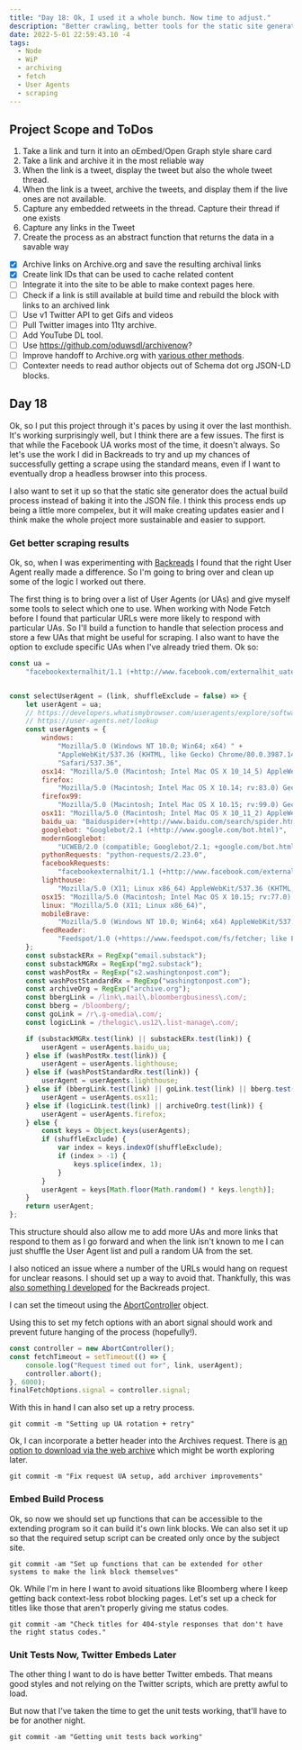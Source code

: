 ```yaml
---
title: "Day 18: Ok, I used it a whole bunch. Now time to adjust."
description: "Better crawling, better tools for the static site generator."
date: 2022-5-01 22:59:43.10 -4
tags:
  - Node
  - WiP
  - archiving
  - fetch
  - User Agents
  - scraping
---
```


## Project Scope and ToDos

1. Take a link and turn it into an oEmbed/Open Graph style share card
2. Take a link and archive it in the most reliable way
3. When the link is a tweet, display the tweet but also the whole tweet thread.
4. When the link is a tweet, archive the tweets, and display them if the live ones are not available.
5. Capture any embedded retweets in the thread. Capture their thread if one exists
6. Capture any links in the Tweet
7. Create the process as an abstract function that returns the data in a savable way

- [x] Archive links on Archive.org and save the resulting archival links
- [x] Create link IDs that can be used to cache related content
- [ ] Integrate it into the site to be able to make context pages here.
- [ ] Check if a link is still available at build time and rebuild the block with links to an archived link
- [ ] Use v1 Twitter API to get Gifs and videos
- [ ] Pull Twitter images into 11ty archive.
- [ ] Add YouTube DL tool.
- [ ] Use https://github.com/oduwsdl/archivenow?
- [ ] Improve handoff to Archive.org with [various other methods](https://twitter.com/Chronotope/status/1517116475601043456).
- [ ] Contexter needs to read author objects out of Schema dot org JSON-LD blocks.

## Day 18

Ok, so I put this project through it's paces by using it over the last monthish. It's working surprisingly well, but I think there are a few issues. The first is that while the Facebook UA works most of the time, it doesn't always. So let's use the work I did in Backreads to try and up my chances of successfully getting a scrape using the standard means, even if I want to eventually drop a headless browser into this process.

I also want to set it up so that the static site generator does the actual build process instead of baking it into the JSON file. I think this process ends up being a little more compelex, but it will make creating updates easier and I think make the whole project more sustainable and easier to support.

### Get better scraping results

Ok, so, when I was experimenting with [Backreads](https://github.com/AramZS/backreads/) I found that the right User Agent really made a difference. So I'm going to bring over and clean up some of the logic I worked out there.

The first thing is to bring over a list of User Agents (or UAs) and give myself some tools to select which one to use. When working with Node Fetch before I found that particular URLs were more likely to respond with particular UAs. So I'll build a function to handle that selection process and store a few UAs that might be useful for scraping. I also want to have the option to exclude specific UAs when I've already tried them. Ok so:

```javascript
const ua =
	"facebookexternalhit/1.1 (+http://www.facebook.com/externalhit_uatext.php)";


const selectUserAgent = (link, shuffleExclude = false) => {
	let userAgent = ua;
	// https://developers.whatismybrowser.com/useragents/explore/software_type_specific/?utm_source=whatismybrowsercom&utm_medium=internal&utm_campaign=breadcrumbs
	// https://user-agents.net/lookup
	const userAgents = {
		windows:
			"Mozilla/5.0 (Windows NT 10.0; Win64; x64) " +
			"AppleWebKit/537.36 (KHTML, like Gecko) Chrome/80.0.3987.149 " +
			"Safari/537.36",
		osx14: "Mozilla/5.0 (Macintosh; Intel Mac OS X 10_14_5) AppleWebKit/537.36 (KHTML, like Gecko) Chrome/86.0.4240.198 Safari/537.36 OPR/72.0.3815.400",
		firefox:
			"Mozilla/5.0 (Macintosh; Intel Mac OS X 10.14; rv:83.0) Gecko/20100101 Firefox/83.0",
		firefox99:
			"Mozilla/5.0 (Macintosh; Intel Mac OS X 10.15; rv:99.0) Gecko/20100101 Firefox/99.0",
		osx11: "Mozilla/5.0 (Macintosh; Intel Mac OS X 10_11_2) AppleWebKit/601.3.9 (KHTML, like Gecko) Version/9.0.2 Safari/601.3.9",
		baidu_ua: "Baiduspider+(+http://www.baidu.com/search/spider.htm)",
		googlebot: "Googlebot/2.1 (+http://www.google.com/bot.html)",
		modernGooglebot:
			"UCWEB/2.0 (compatible; Googlebot/2.1; +google.com/bot.html)",
		pythonRequests: "python-requests/2.23.0",
		facebookRequests:
			"facebookexternalhit/1.1 (+http://www.facebook.com/externalhit_uatext.php)",
		lighthouse:
			"Mozilla/5.0 (X11; Linux x86_64) AppleWebKit/537.36 (KHTML, like Gecko; Google Page Speed Insights) Chrome/41.0.2272.118 Safari/537.36",
		osx15: "Mozilla/5.0 (Macintosh; Intel Mac OS X 10.15; rv:77.0) Gecko/20100101 Firefox/77.0",
		linux: "Mozilla/5.0 (X11; Linux x86_64)",
		mobileBrave:
			"Mozilla/5.0 (Windows NT 10.0; Win64; x64) AppleWebKit/537.36 (KHTML, like Gecko) Chrome/75.0.3770.38 Safari/537.36 Brave/75",
		feedReader:
			"Feedspot/1.0 (+https://www.feedspot.com/fs/fetcher; like FeedFetcher-Google)",
	};
	const substackERx = RegExp("email.substack");
	const substackMGRx = RegExp("mg2.substack");
	const washPostRx = RegExp("s2.washingtonpost.com");
	const washPostStandardRx = RegExp("washingtonpost.com");
	const archiveOrg = RegExp("archive.org");
	const bbergLink = /link\.mail\.bloombergbusiness\.com/;
	const bberg = /bloomberg/;
	const goLink = /r\.g-omedia\.com/;
	const logicLink = /thelogic\.us12\.list-manage\.com/;

	if (substackMGRx.test(link) || substackERx.test(link)) {
		userAgent = userAgents.baidu_ua;
	} else if (washPostRx.test(link)) {
		userAgent = userAgents.lighthouse;
	} else if (washPostStandardRx.test(link)) {
		userAgent = userAgents.lighthouse;
	} else if (bbergLink.test(link) || goLink.test(link) || bberg.test(link)) {
		userAgent = userAgents.osx11;
	} else if (logicLink.test(link) || archiveOrg.test(link)) {
		userAgent = userAgents.firefox;
	} else {
		const keys = Object.keys(userAgents);
		if (shuffleExclude) {
			var index = keys.indexOf(shuffleExclude);
			if (index > -1) {
				keys.splice(index, 1);
			}
		}
		userAgent = keys[Math.floor(Math.random() * keys.length)];
	}
	return userAgent;
};
```

This structure should also allow me to add more UAs and more links that respond to them as I go forward and when the link isn't known to me I can just shuffle the User Agent list and pull a random UA from the set.

I also noticed an issue where a number of the URLs would hang on request for unclear reasons. I should set up a way to avoid that. Thankfully, this was [also something I developed](https://github.com/AramZS/backreads/blob/main/lambdas/html-from-email/parsing-tools.js#L301) for the Backreads project.

I can set the timeout using the [AbortController](https://www.npmjs.com/package/abort-controller) object.

Using this to set my fetch options with an abort signal should work and prevent future hanging of the process (hopefully!).

```javascript
const controller = new AbortController();
const fetchTimeout = setTimeout(() => {
	console.log("Request timed out for", link, userAgent);
	controller.abort();
}, 6000);
finalFetchOptions.signal = controller.signal;
```

With this in hand I can also set up a retry process.

`git commit -m "Setting up UA rotation + retry"`

Ok, I can incorporate a better header into the Archives request. There is [an option to download via the web archive](https://github.com/MaxBittker/nyt-first-said/blob/master/parsers/archive_bounce.py#L17) which might be worth exploring later.

`git commit -m "Fix request UA setup, add archiver improvements"`

### Embed Build Process

Ok, so now we should set up functions that can be accessible to the extending program so it can build it's own link blocks. We can also set it up so that the required setup script can be created only once by the subject site.

`git commit -am "Set up functions that can be extended for other systems to make the link block themselves"`

Ok. While I'm in here I want to avoid situations like Bloomberg where I keep getting back context-less robot blocking pages. Let's set up a check for titles like those that aren't properly giving me status codes.

`git commit -am "Check titles for 404-style responses that don't have the right status codes."`

### Unit Tests Now, Twitter Embeds Later

The other thing I want to do is have better Twitter embeds. That means good styles and not relying on the Twitter scripts, which are pretty awful to load.

But now that I've taken the time to get the unit tests working, that'll have to be for another night.

`git commit -am "Getting unit tests back working"`

